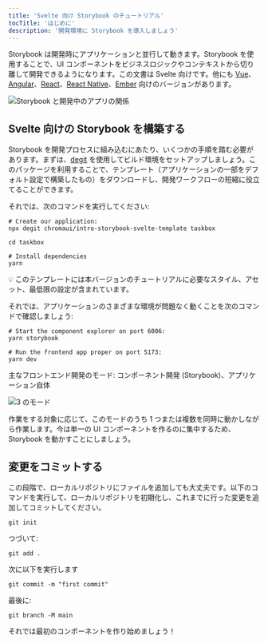 ```yaml
---
title: 'Svelte 向け Storybook のチュートリアル'
tocTitle: 'はじめに'
description: '開発環境に Storybook を導入しましょう'
---
```


Storybook は開発時にアプリケーションと並行して動きます。Storybook を使用することで、UI コンポーネントをビジネスロジックやコンテキストから切り離して開発できるようになります。この文書は Svelte 向けです。他にも [Vue](/intro-to-storybook/vue/en/get-started)、[Angular](/intro-to-storybook/angular/en/get-started)、[React](/intro-to-storybook/react/en/get-started)、[React Native](/intro-to-storybook/react-native/en/get-started)、[Ember](/intro-to-storybook/ember/en/get-started) 向けのバージョンがあります。

![Storybook と開発中のアプリの関係](/intro-to-storybook/storybook-relationship.jpg)

## Svelte 向けの Storybook を構築する

Storybook を開発プロセスに組み込むにあたり、いくつかの手順を踏む必要があります。まずは、[degit](https://github.com/Rich-Harris/degit) を使用してビルド環境をセットアップしましょう。このパッケージを利用することで、テンプレート（アプリケーションの一部をデフォルト設定で構築したもの）をダウンロードし、開発ワークフローの短縮に役立てることができます。

それでは、次のコマンドを実行してください:

```shell:clipboard=false
# Create our application:
npx degit chromaui/intro-storybook-svelte-template taskbox

cd taskbox

# Install dependencies
yarn
```

<div class="aside">
💡 このテンプレートには本バージョンのチュートリアルに必要なスタイル、アセット、最低限の設定が含まれています。
</div>

それでは、アプリケーションのさまざまな環境が問題なく動くことを次のコマンドで確認しましょう:

```shell:clipboard=false
# Start the component explorer on port 6006:
yarn storybook

# Run the frontend app proper on port 5173:
yarn dev
```

主なフロントエンド開発のモード: コンポーネント開発 (Storybook)、アプリケーション自体

<!-- Needs to be updated and the link updated to ![Main modalities](/intro-to-storybook/app-main-modalities-svelte.png) -->

![3 のモード](/intro-to-storybook/app-three-modalities-svelte.png)

作業をする対象に応じて、このモードのうち 1 つまたは複数を同時に動かしながら作業します。今は単一の UI コンポーネントを作るのに集中するため、Storybook を動かすことにしましょう。

## 変更をコミットする

この段階で、ローカルリポジトリにファイルを追加しても大丈夫です。以下のコマンドを実行して、ローカルリポジトリを初期化し、これまでに行った変更を追加してコミットしてください。

```shell
git init
```

つづいて:

```shell
git add .
```

次に以下を実行します

```shell
git commit -m "first commit"
```

最後に:

```shell
git branch -M main
```

それでは最初のコンポーネントを作り始めましょう！
